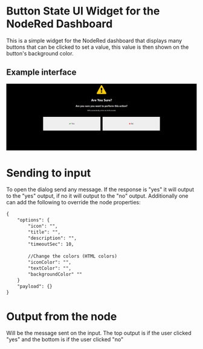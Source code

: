 # Button State UI Widget for the NodeRed Dashboard
This is a simple widget for the NodeRed dashboard that displays many buttons that can be clicked to set a value, this value is then shown on the button's background color.

## Example interface
![Example](./img/example.png)

# Sending to input
To open the dialog send any message. If the response is "yes" it will output to the "yes" output, if no it will output to the "no" output. Additionally one can add the following to override the node properties:
```
{
    "options": {
        "icon": "",
        "title": "",
        "description": "",
        "timeoutSec": 10,

        //Change the colors (HTML colors)
        "iconColor": "",
        "textColor": "",
        "backgroundColor" ""
    }
    "payload": {}
}
```

# Output from the node
Will be the message sent on the input.
The top output is if the user clicked "yes" and the bottom is if the user clicked "no"